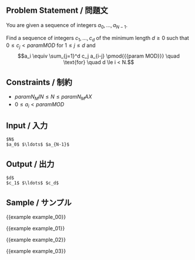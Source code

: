 Problem Statement / 問題文
---------

You are given a sequence of integers $a_0, \ldots, a_{N-1}$.

Find a sequence of integers $c_1, \ldots, c_d$ of the minimum length $d \ge 0$ such that
$0 \le c_j < {{param MOD}}$ for $1 \le j \le d$ and
$$a_i \equiv \sum_{j=1}^d c_j a_{i-j} \pmod{{{param MOD}}} \quad \text{for} \quad d \le i < N.$$

Constraints / 制約
---------

- ${{param N_MIN}} \le N \le {{param N_MAX}}$
- $0 \le a_i < {{param MOD}}$

Input / 入力
---------

~~~
$N$
$a_0$ $\ldots$ $a_{N-1}$
~~~

Output / 出力
---------

~~~
$d$
$c_1$ $\ldots$ $c_d$
~~~

Sample / サンプル
---------

{{example example_00}}

{{example example_01}}

{{example example_02}}

{{example example_03}}
